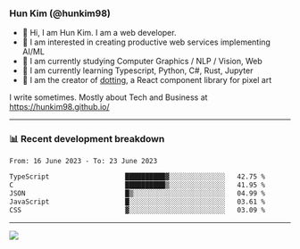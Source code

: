 ### Hun Kim (@hunkim98)

- 👋 Hi, I am Hun Kim. I am a web developer. 
- 🤔 I am interested in creating productive web services implementing AI/ML
- 🔭 I am currently studying Computer Graphics / NLP / Vision, Web 
- 🌱 I am currently learning Typescript, Python, C#, Rust, Jupyter
- 🎨 I am the creator of [dotting](hunkim98.github.io/dotting), a React component library for pixel art

I write sometimes. Mostly about Tech and Business at https://hunkim98.github.io/

---
### 📊 Recent development breakdown
<!--START_SECTION:waka-->

```txt
From: 16 June 2023 - To: 23 June 2023

TypeScript                   ██████████▓░░░░░░░░░░░░░░   42.75 %
C                            ██████████▒░░░░░░░░░░░░░░   41.95 %
JSON                         █▒░░░░░░░░░░░░░░░░░░░░░░░   04.99 %
JavaScript                   █░░░░░░░░░░░░░░░░░░░░░░░░   03.61 %
CSS                          ▓░░░░░░░░░░░░░░░░░░░░░░░░   03.09 %
```

<!--END_SECTION:waka-->
---

<!-- <div align='center'> -->
  <img align="center" src="https://github-readme-stats.vercel.app/api?username=hunkim98&theme=dark&show_icons=true"/>
<!-- </div> -->
<!--
**hunkim98/hunkim98** is a ✨ _special_ ✨ repository because its `README.md` (this file) appears on your GitHub profile.

Here are some ideas to get you started:

- 🔭 I’m currently working on ...
- 🌱 I’m currently learning ...
- 👯 I’m looking to collaborate on ...
- 🤔 I’m looking for help with ...
- 💬 Ask me about ...
- 📫 How to reach me: ...
- 😄 Pronouns: ...
- ⚡ Fun fact: ...
-->
